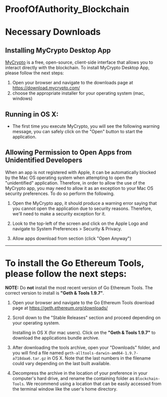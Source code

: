 # ProofOfAuthority_Blockchain

# Necessary Downloads

## Installing MyCrypto Desktop App

[MyCrypto](https://www.mycrypto.com/) is a free, open-source, client-side interface that allows you to interact directly with the blockchain.
To install MyCrypto Desktop App, please follow the next steps:

1. Open your browser and navigate to the downloads page at https://download.mycrypto.com/
2. choose the appropriate installer for your operating system (mac, windows)

## Running in OS X:

* The first time you execute MyCrypto, you will see the following warning message, you can safely click on the "Open" button to start the application.

## Allowing Permission to Open Apps from Unidentified Developers

When an app is not registered with Apple, it can be automatically blocked by the Mac OS operating system when attempting to open the "unidentified" application. Therefore, in order to allow the use of the MyCrypto app, you may need to allow it as an exception to your Mac OS security preferences. To do so perform the following.

1. Open the MyCrypto app, it should produce a warning error saying that you cannot open the application due to security reasons. Therefore, we'll need to make a security exception for it.

2. Look to the top-left of the screen and click on the Apple Logo and navigate to System Preferences > Security & Privacy.

3. Allow apps download from section (click "Open Anyway")
-----------------------------------------------------------------------------------------------------------------

# To install the Go Ethereum Tools, please follow the next steps:

**NOTE:** Do **not** install the most recent version of Go Ethereum Tools. The correct version to install is **"Geth & Tools 1.9.7"**.

1. Open your browser and navigate to the Go Ethereum Tools download page at https://geth.ethereum.org/downloads/

2. Scroll down to the "Stable Releases" section and proceed depending on your operating system.

   Installing in OS X (for mac users).
   Click on the **"Geth & Tools 1.9.7"** to download the applications bundle archive.

3. After downloading the tools archive, open your "Downloads" folder, and you will find a file named `geth-alltools-darwin-amd64-1.9.7-a718daa6.tar.gz` in OS X. Note that the last numbers in the filename could vary depending on the last built available.

4. Decompress the archive in the location of your preference in your computer's hard drive, and rename the containing folder as `Blockchain-Tools`. We recommend using a location that can be easily accessed from the terminal window like the user's home directory.